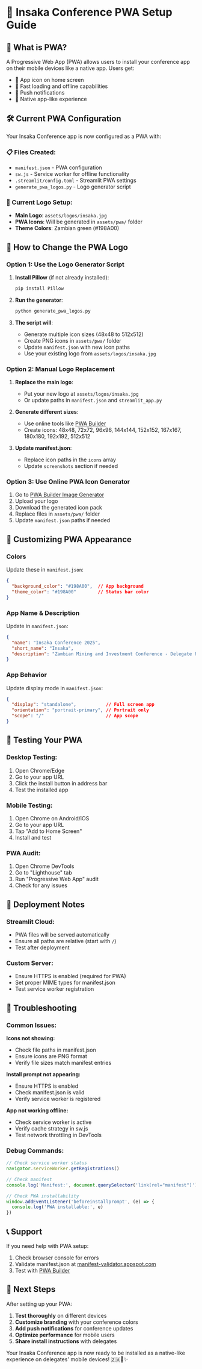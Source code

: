 # 📱 Insaka Conference PWA Setup Guide

## 🎯 What is PWA?

A Progressive Web App (PWA) allows users to install your conference app on their mobile devices like a native app. Users get:
- 📱 App icon on home screen
- 🚀 Fast loading and offline capabilities  
- 🔔 Push notifications
- 📲 Native app-like experience

## 🛠️ Current PWA Configuration

Your Insaka Conference app is now configured as a PWA with:

### 📋 Files Created:
- `manifest.json` - PWA configuration
- `sw.js` - Service worker for offline functionality
- `.streamlit/config.toml` - Streamlit PWA settings
- `generate_pwa_logos.py` - Logo generator script

### 🎨 Current Logo Setup:
- **Main Logo**: `assets/logos/insaka.jpg`
- **PWA Icons**: Will be generated in `assets/pwa/` folder
- **Theme Colors**: Zambian green (#198A00)

## 🔄 How to Change the PWA Logo

### Option 1: Use the Logo Generator Script

1. **Install Pillow** (if not already installed):
   ```bash
   pip install Pillow
   ```

2. **Run the generator**:
   ```bash
   python generate_pwa_logos.py
   ```

3. **The script will**:
   - Generate multiple icon sizes (48x48 to 512x512)
   - Create PNG icons in `assets/pwa/` folder
   - Update `manifest.json` with new icon paths
   - Use your existing logo from `assets/logos/insaka.jpg`

### Option 2: Manual Logo Replacement

1. **Replace the main logo**:
   - Put your new logo at `assets/logos/insaka.jpg`
   - Or update paths in `manifest.json` and `streamlit_app.py`

2. **Generate different sizes**:
   - Use online tools like [PWA Builder](https://www.pwabuilder.com/imageGenerator)
   - Create icons: 48x48, 72x72, 96x96, 144x144, 152x152, 167x167, 180x180, 192x192, 512x512

3. **Update manifest.json**:
   - Replace icon paths in the `icons` array
   - Update `screenshots` section if needed

### Option 3: Use Online PWA Icon Generator

1. Go to [PWA Builder Image Generator](https://www.pwabuilder.com/imageGenerator)
2. Upload your logo
3. Download the generated icon pack
4. Replace files in `assets/pwa/` folder
5. Update `manifest.json` paths if needed

## 🎨 Customizing PWA Appearance

### Colors
Update these in `manifest.json`:
```json
{
  "background_color": "#198A00",  // App background
  "theme_color": "#198A00"        // Status bar color
}
```

### App Name & Description
Update in `manifest.json`:
```json
{
  "name": "Insaka Conference 2025",
  "short_name": "Insaka",
  "description": "Zambian Mining and Investment Conference - Delegate Portal"
}
```

### App Behavior
Update display mode in `manifest.json`:
```json
{
  "display": "standalone",           // Full screen app
  "orientation": "portrait-primary", // Portrait only
  "scope": "/"                       // App scope
}
```

## 📱 Testing Your PWA

### Desktop Testing:
1. Open Chrome/Edge
2. Go to your app URL
3. Click the install button in address bar
4. Test the installed app

### Mobile Testing:
1. Open Chrome on Android/iOS
2. Go to your app URL
3. Tap "Add to Home Screen"
4. Install and test

### PWA Audit:
1. Open Chrome DevTools
2. Go to "Lighthouse" tab
3. Run "Progressive Web App" audit
4. Check for any issues

## 🚀 Deployment Notes

### Streamlit Cloud:
- PWA files will be served automatically
- Ensure all paths are relative (start with `/`)
- Test after deployment

### Custom Server:
- Ensure HTTPS is enabled (required for PWA)
- Set proper MIME types for manifest.json
- Test service worker registration

## 🔧 Troubleshooting

### Common Issues:

**Icons not showing:**
- Check file paths in manifest.json
- Ensure icons are PNG format
- Verify file sizes match manifest entries

**Install prompt not appearing:**
- Ensure HTTPS is enabled
- Check manifest.json is valid
- Verify service worker is registered

**App not working offline:**
- Check service worker is active
- Verify cache strategy in sw.js
- Test network throttling in DevTools

### Debug Commands:
```javascript
// Check service worker status
navigator.serviceWorker.getRegistrations()

// Check manifest
console.log('Manifest:', document.querySelector('link[rel="manifest"]'))

// Check PWA installability
window.addEventListener('beforeinstallprompt', (e) => {
  console.log('PWA installable:', e)
})
```

## 📞 Support

If you need help with PWA setup:
1. Check browser console for errors
2. Validate manifest.json at [manifest-validator.appspot.com](https://manifest-validator.appspot.com)
3. Test with [PWA Builder](https://www.pwabuilder.com)

## 🎉 Next Steps

After setting up your PWA:
1. **Test thoroughly** on different devices
2. **Customize branding** with your conference colors
3. **Add push notifications** for conference updates
4. **Optimize performance** for mobile users
5. **Share install instructions** with delegates

Your Insaka Conference app is now ready to be installed as a native-like experience on delegates' mobile devices! 🇿🇲📱✨
